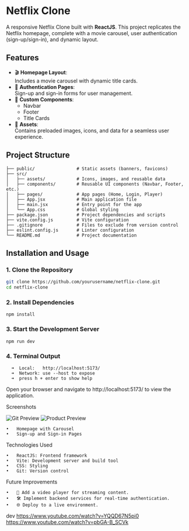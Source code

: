 # **Netflix Clone**

A responsive Netflix Clone built with **ReactJS**. This project replicates the Netflix homepage, complete with a movie carousel, user authentication (sign-up/sign-in), and dynamic layout.

## **Features**
- 🎬 **Homepage Layout**:  
  Includes a movie carousel with dynamic title cards.
- 🔑 **Authentication Pages**:  
  Sign-up and sign-in forms for user management.
- 🎨 **Custom Components**:  
  - Navbar
  - Footer
  - Title Cards
- 📂 **Assets**:  
  Contains preloaded images, icons, and data for a seamless user experience.

## **Project Structure**
```
├── public/                # Static assets (banners, favicons)  
├── src/  
│   ├── assets/            # Icons, images, and reusable data  
│   ├── components/        # Reusable UI components (Navbar, Footer, etc.)  
│   ├── pages/             # App pages (Home, Login, Player)  
│   ├── App.jsx            # Main application file  
│   ├── main.jsx           # Entry point for the app  
│   └── App.css            # Global styling  
├── package.json           # Project dependencies and scripts  
├── vite.config.js         # Vite configuration  
├── .gitignore             # Files to exclude from version control  
├── eslint.config.js       # Linter configuration  
└── README.md              # Project documentation  
```
## **Installation and Usage**

### **1. Clone the Repository**
```bash
git clone https://github.com/yourusername/netflix-clone.git
cd netflix-clone
```
### **2. Install Dependencies**
```
npm install
```
### **3. Start the Development Server**
```
npm run dev
```
### **4. Terminal Output**
```
  ➜  Local:   http://localhost:5173/
  ➜  Network: use --host to expose
  ➜  press h + enter to show help
```
Open your browser and navigate to http://localhost:5173/ to view the application.



Screenshots

![Git Preview](public/demo.gif)
![Product Preview](public/preview.png)

	•	Homepage with Carousel
	•	Sign-up and Sign-in Pages

Technologies Used

	•	ReactJS: Frontend framework
	•	Vite: Development server and build tool
	•	CSS: Styling
	•	Git: Version control

Future Improvements

	•	🎥 Add a video player for streaming content.
	•	🛠️ Implement backend services for real-time authentication.
	•	🌐 Deploy to a live environment.


dev
https://www.youtube.com/watch?v=YQQD67N5pi0
https://www.youtube.com/watch?v=pbGA-B_SCVk
